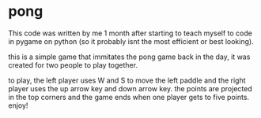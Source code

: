 # pong
This code was written by me 1 month after starting to teach myself to code in pygame on python (so it probably isnt the most efficient or best looking).

this is a simple game that immitates the pong game back in the day, it was created for two people to play together.

to play, the left player uses W and S to move the left paddle and the right player uses the up arrow key and down arrow key. 
the points are projected in the top corners and the game ends when one player gets to five points. enjoy!
